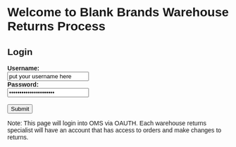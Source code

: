 <!DOCTYPE html>
<html>
<style>
body {
	font-family:arial;
}
</style>
<body>


<h1>Welcome to Blank Brands Warehouse Returns Process</h1>



<h2> Login</h2>




<form action="2_w-orderinput.md">
  <b><label for="userid">Username:</label><br></b>
  <input type="text" id="userid" name="userid" value="put your username here"><br>
  <b><label for="password">Password:</label><br></b>
  <input type="password" id="pword" name="pword" value="put your password here"><br><br>
  <input type="submit" value="Submit">
</form> 


<p>Note: This page will login into OMS via OAUTH.  Each warehouse returns specialist will have an account that has access to orders and make changes to returns.</p>


</body>
</html>
